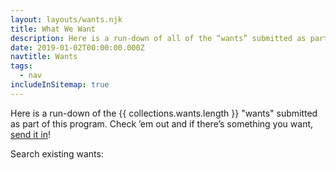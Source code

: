 ```yaml
---
layout: layouts/wants.njk
title: What We Want
description: Here is a run-down of all of the “wants” submitted as part of this program.
date: 2019-01-02T00:00:00.000Z
navtitle: Wants
tags:
  - nav
includeInSitemap: true
---
```


Here is a run-down of the {{ collections.wants.length }} "wants" submitted as part of this program. Check ’em out and if there’s something you want, [send it in](/#submit)!

<div id="search">
  <p>Search existing wants:</p>
</div>

<link rel="stylesheet" href="https://cdn.jsdelivr.net/npm/@algolia/algoliasearch-netlify-frontend@1/dist/algoliasearchNetlify.css" />
<script type="text/javascript" src="https://cdn.jsdelivr.net/npm/@algolia/algoliasearch-netlify-frontend@1/dist/algoliasearchNetlify.js"></script>
<script type="text/javascript">
  algoliasearchNetlify({
    appId: 'DHNCDDF8RA',
    apiKey: 'b8b628b83ba4b077f0d1225dd553f18f',
    siteId: '770267f7-c04f-4418-aca2-3a377b1059e0',
    branch: 'main',
    selector: 'div#search',
  });
</script>
